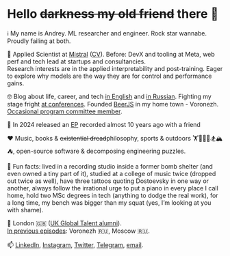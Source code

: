 # Hello ~~darkness my old friend~~ there 👋

ℹ️ My name is Andrey. ML researcher and engineer. Rock star wannabe. Proudly failing at both.

💼 Applied Scientist at [Mistral](https://mistral.ai/) ([CV](https://faillearnrepeat.net/cv)). Before: DevX and tooling at Meta, web perf and tech lead at startups and consultancies.      
Research interests are in the applied interpretability and post-training. Eager to explore why models are the way they are for control and performance gains.    

🤓 Blog about life, career, and tech [in English](https://blog.faillearnrepeat.net/) and [in Russian](https://t.me/fail_learn_repeat). Fighting my stage fright [at conferences](https://github.com/fxlrnrpt/talks). Founded [BeerJS](https://github.com/beerjs/voronezh) in my home town - Voronezh. [Occasional program committee member](https://docs.google.com/spreadsheets/d/1G1KiWarMH9J1rRToRJFnbTwyOcwOXU056g0INIkT4_w/edit?usp=sharing).

🎵 In 2024 released an [EP](https://notsoalive.faillearnrepeat.net/) recorded almost 10 years ago with a friend

❤️ Music, books & ~~existential dread~~philosophy, sports & outdoors 🏋🥊🚴🏃🏂🏔⛺, open-source software & decomposing engineering puzzles.

🎉 Fun facts: lived in a recording studio inside a former bomb shelter (and even owned a tiny part of it), studied at a college of music twice (dropped out twice as well), have three tattoos quoting Dostoevsky in one way or another, always follow the irrational urge to put a piano in every place I call home, hold two MSc degrees in tech (anything to dodge the real work), for a long time, my bench was bigger than my squat (yes, I’m looking at you with shame).

📌 London 🇬🇧 ([UK Global Talent alumni](https://github.com/fxlrnrpt/uk-global-talent-visa-guide)).     
<ins>In previous episodes</ins>: Voronezh 🇷🇺, Moscow 🇷🇺. 

📫 [LinkedIn](https://www.linkedin.com/in/faillearnrepeat/), [Instagram](https://www.instagram.com/fxlrnrpt/), [Twitter](https://twitter.com/fxlrnrpt), [Telegram](https://t.me/fxlrnrpt), [email](mailto:andrey@faillearnrepeat.net).
